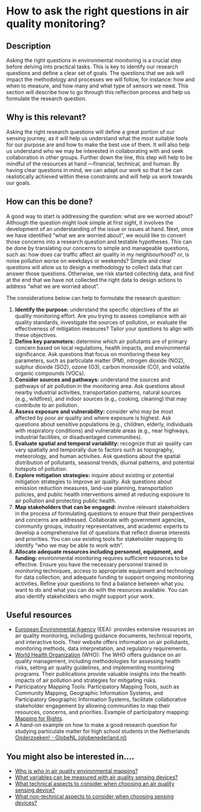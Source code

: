 # How to ask the right questions in air quality monitoring?

## Description

Asking the right questions in environmental monitoring is a crucial step before delving into practical tasks. This is key to identify our research questions and define a clear set of goals. The questions that we ask will impact the methodology and processes we will follow, for instance: how and when to measure, and how many and what type of sensors we need. This section will describe how to go through this reflection process and help us formulate the research question.

## Why is this relevant?

Asking the right research questions will define a great portion of our sensing journey, as it will help us understand what the most suitable tools for our purpose are and how to make the best use of them. It will also help us understand who we may be interested in collaborating with and seek collaboration in other groups. Further down the line, this step will help to be mindful of the resources at hand —financial, technical, and human. By having clear questions in mind, we can adapt our work so that it be can realistically achieved within these constraints and will help us work towards our goals.

## How can this be done?

A good way to start is addressing the question: what are we worried about? Although the question might look simple at first sight, it involves the development of an understanding of the issue or issues at hand. Next, once we have identified “what we are worried about”, we would like to convert those concerns into a research question and testable hypotheses. This can be done by translating our concerns to simple and manageable questions, such as: how does car traffic affect air quality in my neighbourhood? or, is noise pollution worse on weekdays or weekends? Simple and clear questions will allow us to design a methodology to collect data that can answer those questions. Otherwise, we risk started collecting data, and find at the end that we have not collected the right data to design actions to address “what we are worried about”.

The considerations below can help to formulate the research question:

1. **Identify the purpose:** understand the specific objectives of the air quality monitoring effort. Are you trying to assess compliance with air quality standards, investigate the sources of pollution, or evaluate the effectiveness of mitigation measures? Tailor your questions to align with these objectives.
2. **Define key parameters:** determine which air pollutants are of primary concern based on local regulations, health impacts, and environmental significance. Ask questions that focus on monitoring these key parameters, such as particulate matter (PM), nitrogen dioxide (NO2), sulphur dioxide (SO2), ozone (O3), carbon monoxide (CO), and volatile organic compounds (VOCs).
3. **Consider sources and pathways:** understand the sources and pathways of air pollution in the monitoring area. Ask questions about nearby industrial activities, transportation patterns, natural sources (e.g., wildfires), and indoor sources (e.g., cooking, cleaning) that may contribute to air pollution.
4. **Assess exposure and vulnerability:** consider who may be most affected by poor air quality and where exposure is highest. Ask questions about sensitive populations (e.g., children, elderly, individuals with respiratory conditions) and vulnerable areas (e.g., near highways, industrial facilities, or disadvantaged communities).
5. **Evaluate spatial and temporal variability:** recognize that air quality can vary spatially and temporally due to factors such as topography, meteorology, and human activities. Ask questions about the spatial distribution of pollutants, seasonal trends, diurnal patterns, and potential hotspots of pollution.
6. **Explore mitigation strategies:** inquire about existing or potential mitigation strategies to improve air quality. Ask questions about emission reduction measures, land-use planning, transportation policies, and public health interventions aimed at reducing exposure to air pollution and protecting public health.
7. **Map stakeholders that can be engaged:** involve relevant stakeholders in the process of formulating questions to ensure that their perspectives and concerns are addressed. Collaborate with government agencies, community groups, industry representatives, and academic experts to develop a comprehensive list of questions that reflect diverse interests and priorities. You can use existing tools for stakeholder mapping to identify “who we may be able to work with”.
8. **Allocate adequate resources including personnel, equipment, and funding:** environmental monitoring requires sufficient resources to be effective. Ensure you have the necessary personnel trained in monitoring techniques, access to appropriate equipment and technology for data collection, and adequate funding to support ongoing monitoring activities. Refine your questions to find a balance between what you want to do and what you can do with the resources available. You can also identify stakeholders who might support your work.

## Useful resources

* [European Environmental Agency](https://www.eea.europa.eu/en) (EEA): provides extensive resources on air quality monitoring, including guidance documents, technical reports, and interactive tools. Their website offers information on air pollutants, monitoring methods, data interpretation, and regulatory requirements.
* [World Health Organization](https://www.who.int/news-room/feature-stories/detail/what-are-the-who-air-quality-guidelines) (WHO): The WHO offers guidance on air quality management, including methodologies for assessing health risks, setting air quality guidelines, and implementing monitoring programs. Their publications provide valuable insights into the health impacts of air pollution and strategies for mitigating risks.
* Participatory Mapping Tools: Participatory Mapping Tools, such as Community Mapping, Geographic Information Systems, and Participatory Geographic Information Systems, facilitate collaborative stakeholder engagement by allowing communities to map their resources, concerns, and priorities. Example of participatory mapping: [Mapping for Rights](https://www.mappingforrights.org/participatory-mapping/).
* A hand-on example on how to make a good research question for studying particulate matter for high school students in the Netherlands [Onderzoeken! - GlobeNL (globenederland.nl)](https://globenederland.nl/onderzoeksprojecten/fijnstof/onderzoeken/)

## You might also be interested in….

* [Who is who in air quality environmental mapping?](broken-reference)
* [What variables can be measured with air quality sensing devices?](broken-reference)
* [What technical aspects to consider when choosing an air quality sensing device?](broken-reference)
* [What non-technical aspects to consider when choosing sensing devices?](broken-reference)
